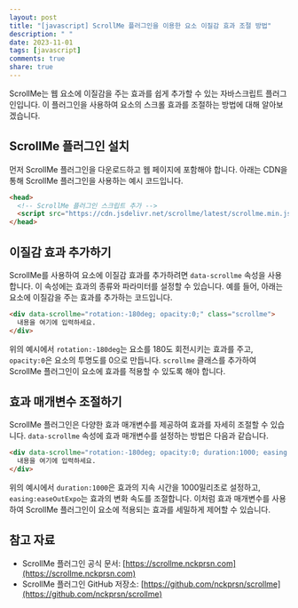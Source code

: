 ```yaml
---
layout: post
title: "[javascript] ScrollMe 플러그인을 이용한 요소 이질감 효과 조절 방법"
description: " "
date: 2023-11-01
tags: [javascript]
comments: true
share: true
---
```


ScrollMe는 웹 요소에 이질감을 주는 효과를 쉽게 추가할 수 있는 자바스크립트 플러그인입니다. 이 플러그인을 사용하여 요소의 스크롤 효과를 조절하는 방법에 대해 알아보겠습니다.

## ScrollMe 플러그인 설치

먼저 ScrollMe 플러그인을 다운로드하고 웹 페이지에 포함해야 합니다. 아래는 CDN을 통해 ScrollMe 플러그인을 사용하는 예시 코드입니다.

```html
<head>
  <!-- ScrollMe 플러그인 스크립트 추가 -->
  <script src="https://cdn.jsdelivr.net/scrollme/latest/scrollme.min.js"></script>
</head>
```

## 이질감 효과 추가하기

ScrollMe를 사용하여 요소에 이질감 효과를 추가하려면 `data-scrollme` 속성을 사용합니다. 이 속성에는 효과의 종류와 파라미터를 설정할 수 있습니다. 예를 들어, 아래는 요소에 이질감을 주는 효과를 추가하는 코드입니다.

```html
<div data-scrollme="rotation:-180deg; opacity:0;" class="scrollme">
  내용을 여기에 입력하세요.
</div>
```

위의 예시에서 `rotation:-180deg`는 요소를 180도 회전시키는 효과를 주고, `opacity:0`은 요소의 투명도를 0으로 만듭니다. `scrollme` 클래스를 추가하여 ScrollMe 플러그인이 요소에 효과를 적용할 수 있도록 해야 합니다.

## 효과 매개변수 조절하기

ScrollMe 플러그인은 다양한 효과 매개변수를 제공하여 효과를 자세히 조절할 수 있습니다. `data-scrollme` 속성에 효과 매개변수를 설정하는 방법은 다음과 같습니다.

```html
<div data-scrollme="rotation:-180deg; opacity:0; duration:1000; easing:easeOutExpo;" class="scrollme">
  내용을 여기에 입력하세요.
</div>
```

위의 예시에서 `duration:1000`은 효과의 지속 시간을 1000밀리초로 설정하고, `easing:easeOutExpo`는 효과의 변화 속도를 조절합니다. 이처럼 효과 매개변수를 사용하여 ScrollMe 플러그인이 요소에 적용되는 효과를 세밀하게 제어할 수 있습니다.

## 참고 자료

- ScrollMe 플러그인 공식 문서: [https://scrollme.nckprsn.com](https://scrollme.nckprsn.com)
- ScrollMe 플러그인 GitHub 저장소: [https://github.com/nckprsn/scrollme](https://github.com/nckprsn/scrollme)